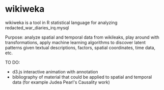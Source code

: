 wikiweka
========

wikiweka is a tool in R statistical language for analyzing redacted_war_diaries_irq.mysql

Purpose: analyze spatial and temporal data from wikileaks, play around with transformations, apply machine learning algorithms to discover latent patterns given textual descriptions, factors, spatial coordinates, time data, etc.

TO DO: 
 * d3.js interactive animation with annotation
 * bibliography of material that could be applied to spatial and temporal data (for example Judea Pearl's Causality work)


